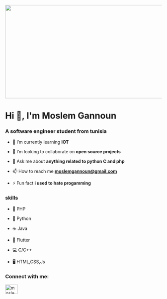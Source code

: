 
<p align="center">
  <img width="800" height="300" src="https://user-images.githubusercontent.com/59932913/169649891-30f2145e-d60e-40fb-beb7-b5fdcb00bd98.gif">
</p>


# Hi 👋, I'm Moslem Gannoun
### A software engineer student from tunisia

- 🌱 I’m currently learning **IOT**

- 👯 I’m looking to collaborate on **open source projects**

- 💬 Ask me about **anything related to python C and php**

- 📫 How to reach me **moslemgannoun@gmail.com**

- ⚡ Fun fact **i used to hate progamming**


### skills
- 🐘 PHP

- 🐍 Python

- ☕ Java

- 📱 Flutter

- 💻 C/C++

- 🖥️ HTML,CSS,Js

<h3 align="left">Connect with me:</h3>
<p align="left">
<a href="https://www.facebook.com/moslem.gannoun/" target="blank"><img align="center" src="https://raw.githubusercontent.com/rahuldkjain/github-profile-readme-generator/master/src/images/icons/Social/facebook.svg" alt="moslem gannoun" height="30" width="40" /></a>
</p>
